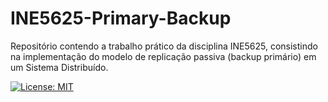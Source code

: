 # INE5625-Primary-Backup
Repositório contendo a trabalho prático da disciplina INE5625, consistindo na implementação do modelo de replicação passiva (backup primário) em um Sistema Distribuído.

[![License: MIT](https://img.shields.io/badge/License-MIT-yellow.svg)](https://github.com/SadiJr/INE5625-Primary-Backup/blob/main/README.md)
